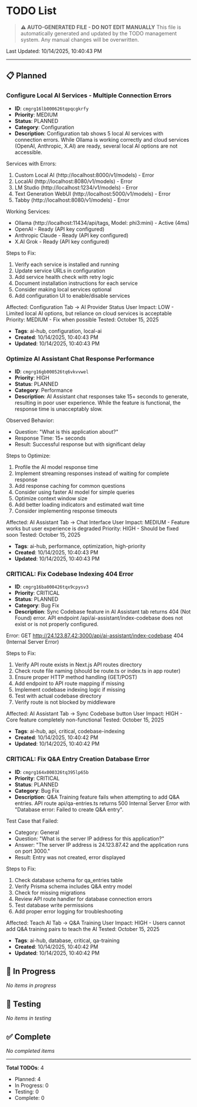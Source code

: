 # TODO List

> **⚠️ AUTO-GENERATED FILE - DO NOT EDIT MANUALLY**
> This file is automatically generated and updated by the TODO management system.
> Any manual changes will be overwritten.

Last Updated: 10/14/2025, 10:40:43 PM

---

## 📋 Planned

### Configure Local AI Services - Multiple Connection Errors

- **ID**: `cmgrg16lb000626tqpqcgkrfy`
- **Priority**: MEDIUM
- **Status**: PLANNED
- **Category**: Configuration
- **Description**: Configuration tab shows 5 local AI services with connection errors. While Ollama is working correctly and cloud services (OpenAI, Anthropic, X.AI) are ready, several local AI options are not accessible.

Services with Errors:
1. Custom Local AI (http://localhost:8000/v1/models) - Error
2. LocalAI (http://localhost:8080/v1/models) - Error
3. LM Studio (http://localhost:1234/v1/models) - Error
4. Text Generation WebUI (http://localhost:5000/v1/models) - Error
5. Tabby (http://localhost:8080/v1/models) - Error

Working Services:
- Ollama (http://localhost:11434/api/tags, Model: phi3:mini) - Active (4ms)
- OpenAI - Ready (API key configured)
- Anthropic Claude - Ready (API key configured)
- X.AI Grok - Ready (API key configured)

Steps to Fix:
1. Verify each service is installed and running
2. Update service URLs in configuration
3. Add service health check with retry logic
4. Document installation instructions for each service
5. Consider making local services optional
6. Add configuration UI to enable/disable services

Affected: Configuration Tab → AI Provider Status
User Impact: LOW - Limited local AI options, but reliance on cloud services is acceptable
Priority: MEDIUM - Fix when possible
Tested: October 15, 2025
- **Tags**: ai-hub, configuration, local-ai
- **Created**: 10/14/2025, 10:40:43 PM
- **Updated**: 10/14/2025, 10:40:43 PM

### Optimize AI Assistant Chat Response Performance

- **ID**: `cmgrg16gb000526tq6vkvvwel`
- **Priority**: HIGH
- **Status**: PLANNED
- **Category**: Performance
- **Description**: AI Assistant chat responses take 15+ seconds to generate, resulting in poor user experience. While the feature is functional, the response time is unacceptably slow.

Observed Behavior:
- Question: "What is this application about?"
- Response Time: 15+ seconds
- Result: Successful response but with significant delay

Steps to Optimize:
1. Profile the AI model response time
2. Implement streaming responses instead of waiting for complete response
3. Add response caching for common questions
4. Consider using faster AI model for simple queries
5. Optimize context window size
6. Add better loading indicators and estimated wait time
7. Consider implementing response timeouts

Affected: AI Assistant Tab → Chat Interface
User Impact: MEDIUM - Feature works but user experience is degraded
Priority: HIGH - Should be fixed soon
Tested: October 15, 2025
- **Tags**: ai-hub, performance, optimization, high-priority
- **Created**: 10/14/2025, 10:40:43 PM
- **Updated**: 10/14/2025, 10:40:43 PM

### CRITICAL: Fix Codebase Indexing 404 Error

- **ID**: `cmgrg16ba000426tqx9cpysv3`
- **Priority**: CRITICAL
- **Status**: PLANNED
- **Category**: Bug Fix
- **Description**: Sync Codebase feature in AI Assistant tab returns 404 (Not Found) error. API endpoint /api/ai-assistant/index-codebase does not exist or is not properly configured.

Error: GET http://24.123.87.42:3000/api/ai-assistant/index-codebase 404 (Internal Server Error)

Steps to Fix:
1. Verify API route exists in Next.js API routes directory
2. Check route file naming (should be route.ts or index.ts in app router)
3. Ensure proper HTTP method handling (GET/POST)
4. Add endpoint to API route mapping if missing
5. Implement codebase indexing logic if missing
6. Test with actual codebase directory
7. Verify route is not blocked by middleware

Affected: AI Assistant Tab → Sync Codebase button
User Impact: HIGH - Core feature completely non-functional
Tested: October 15, 2025
- **Tags**: ai-hub, api, critical, codebase-indexing
- **Created**: 10/14/2025, 10:40:42 PM
- **Updated**: 10/14/2025, 10:40:42 PM

### CRITICAL: Fix Q&A Entry Creation Database Error

- **ID**: `cmgrg164x000326tq395lp65b`
- **Priority**: CRITICAL
- **Status**: PLANNED
- **Category**: Bug Fix
- **Description**: Q&A Training feature fails when attempting to add Q&A entries. API route api/qa-entries.ts returns 500 Internal Server Error with "Database error: Failed to create Q&A entry".

Test Case that Failed:
- Category: General
- Question: "What is the server IP address for this application?"
- Answer: "The server IP address is 24.123.87.42 and the application runs on port 3000."
- Result: Entry was not created, error displayed

Steps to Fix:
1. Check database schema for qa_entries table
2. Verify Prisma schema includes Q&A entry model
3. Check for missing migrations
4. Review API route handler for database connection errors
5. Test database write permissions
6. Add proper error logging for troubleshooting

Affected: Teach AI Tab → Q&A Training
User Impact: HIGH - Users cannot add Q&A training pairs to teach the AI
Tested: October 15, 2025
- **Tags**: ai-hub, database, critical, qa-training
- **Created**: 10/14/2025, 10:40:42 PM
- **Updated**: 10/14/2025, 10:40:42 PM

## 🚧 In Progress

*No items in progress*

## 🧪 Testing

*No items in testing*

## ✅ Complete

*No completed items*

---

**Total TODOs**: 4
- Planned: 4
- In Progress: 0
- Testing: 0
- Complete: 0